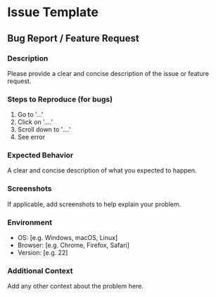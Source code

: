 # Issue Template

## Bug Report / Feature Request

### Description
Please provide a clear and concise description of the issue or feature request.

### Steps to Reproduce (for bugs)
1. Go to '...'
2. Click on '....'
3. Scroll down to '....'
4. See error

### Expected Behavior
A clear and concise description of what you expected to happen.

### Screenshots
If applicable, add screenshots to help explain your problem.

### Environment
- OS: [e.g. Windows, macOS, Linux]
- Browser: [e.g. Chrome, Firefox, Safari]
- Version: [e.g. 22]

### Additional Context
Add any other context about the problem here.
